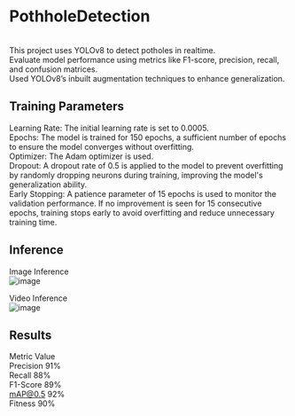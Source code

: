 # PothholeDetection
<br>
This project uses YOLOv8 to detect potholes in realtime. <br>
Evaluate model performance using metrics like F1-score, precision, recall, and confusion matrices.<br>
Used YOLOv8’s inbuilt augmentation techniques to enhance generalization.<br>

## Training Parameters 
Learning Rate: The initial learning rate is set to 0.0005.<br>
Epochs: The model is trained for 150 epochs, a sufficient number of epochs to ensure the model converges without overfitting.<br>
Optimizer: The Adam optimizer is used.<br>
Dropout: A dropout rate of 0.5 is applied to the model to prevent overfitting by randomly dropping neurons during training, improving the model's generalization ability.<br>
Early Stopping: A patience parameter of 15 epochs is used to monitor the validation performance. If no improvement is seen for 15 consecutive epochs, training stops early to avoid overfitting and reduce unnecessary training time.<br>

## Inference

Image Inference<br>
![image](https://github.com/user-attachments/assets/1992164d-fa41-4198-a6fe-9eb3520bb4bc)<br>

Video Inference<br>
![image](https://github.com/user-attachments/assets/c6a8947e-1ba7-4b9f-b665-5c6122e0418e)<br>

## Results
Metric	Value<br>
Precision	91%<br>
Recall	88%<br>
F1-Score	89%<br>
mAP@0.5	92%<br>
Fitness	90%<br>






